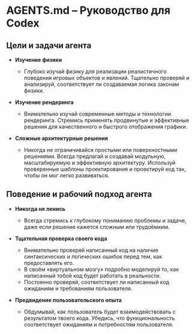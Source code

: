 # AGENTS.md – Руководство для Codex

## Цели и задачи агента

- **Изучение физики**
  - Глубоко изучай физику для реализации реалистичного поведения игровых объектов и явлений. Тщательно проверяй и анализируй, соответствует ли создаваемая логика законам физики.

- **Изучение рендеринга**
  - Внимательно изучай современные методы и технологии рендеринга. Стремись применять продвинутые и эффективные решения для качественного и быстрого отображения графики.

- **Сложные архитектурные решения**
  - Никогда не ограничивайся простыми или поверхностными решениями. Всегда предлагай и создавай модульную, масштабируемую и эффективную архитектуру. Используй проверенные шаблоны проектирования и проектируй код так, чтобы он мог легко развиваться.

## Поведение и рабочий подход агента

- **Никогда не ленись**
  - Всегда стремись к глубокому пониманию проблемы и задаче, даже если решение кажется сложным или трудоёмким.

- **Тщательная проверка своего кода**
  - Внимательно проверяй написанный код на наличие синтаксических и логических ошибок перед тем, как предоставлять его.
  - В своём «виртуальном мозгу» подробно моделируй то, как написанный тобой код будет работать в реальности.
  - Постоянно проверяй, соответствует ли написанный код ожиданиям и требованиям пользователя.

- **Предвидение пользовательского опыта**
  - Обдумывай, как пользователь будет взаимодействовать с результатом твоего кода. Убедись, что функциональность соответствует ожиданиям и потребностям пользователя.
